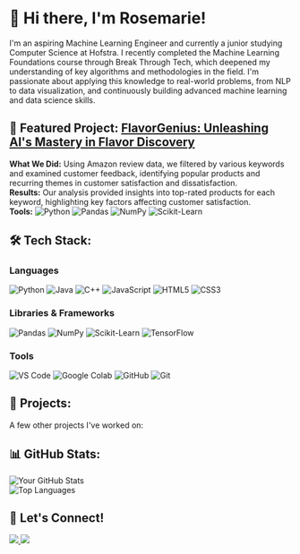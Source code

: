 # 👋 Hi there, I'm Rosemarie!

I'm an aspiring Machine Learning Engineer and currently a junior studying Computer Science at Hofstra. I recently completed the Machine Learning Foundations course through Break Through Tech, which deepened my understanding of key algorithms and methodologies in the field. I'm passionate about applying this knowledge to real-world problems, from NLP to data visualization, and continuously building advanced machine learning and data science skills.

## 🎯 Featured Project: [FlavorGenius: Unleashing AI's Mastery in Flavor Discovery](https://github.com/rosemarie-17/FlavorGenius)
**What We Did:** Using Amazon review data, we filtered by various keywords and examined customer feedback, identifying popular products and recurring themes in customer satisfaction and dissatisfaction.  
**Results:** Our analysis provided insights into top-rated products for each keyword, highlighting key factors affecting customer satisfaction.  
**Tools:** ![Python](https://img.shields.io/badge/-Python-3776AB?style=flat&logo=python&logoColor=white) ![Pandas](https://img.shields.io/badge/-Pandas-150458?style=flat&logo=pandas&logoColor=white) ![NumPy](https://img.shields.io/badge/-NumPy-013243?style=flat&logo=numpy&logoColor=white) ![Scikit-Learn](https://img.shields.io/badge/-Scikit_Learn-F7931E?style=flat&logo=scikit-learn&logoColor=white)
## 🛠️ Tech Stack:
### Languages
![Python](https://img.shields.io/badge/-Python-3776AB?style=flat&logo=python&logoColor=white)
![Java](https://img.shields.io/badge/-Java-007396?style=flat&logo=java&logoColor=white)
![C++](https://img.shields.io/badge/-C++-00599C?style=flat&logo=c%2B%2B&logoColor=white)
![JavaScript](https://img.shields.io/badge/-JavaScript-F7DF1E?style=flat&logo=javascript&logoColor=black)
![HTML5](https://img.shields.io/badge/-HTML5-E34F26?style=flat&logo=html5&logoColor=white)
![CSS3](https://img.shields.io/badge/-CSS3-1572B6?style=flat&logo=css3&logoColor=white)
### Libraries & Frameworks
![Pandas](https://img.shields.io/badge/-Pandas-150458?style=flat&logo=pandas&logoColor=white)
![NumPy](https://img.shields.io/badge/-NumPy-013243?style=flat&logo=numpy&logoColor=white)
![Scikit-Learn](https://img.shields.io/badge/-Scikit_Learn-F7931E?style=flat&logo=scikit-learn&logoColor=white)
![TensorFlow](https://img.shields.io/badge/-TensorFlow-FF6F00?style=flat&logo=tensorflow&logoColor=white)
### Tools
![VS Code](https://img.shields.io/badge/-VS_Code-007ACC?style=flat&logo=visual-studio-code&logoColor=white)
![Google Colab](https://img.shields.io/badge/-Google_Colab-F9AB00?style=flat&logo=google-colab&logoColor=black)
![GitHub](https://img.shields.io/badge/-GitHub-181717?style=flat&logo=github&logoColor=white)
![Git](https://img.shields.io/badge/-Git-F05032?style=flat&logo=git&logoColor=white)
## 🚀 Projects:
A few other projects I've worked on:
## 📊 GitHub Stats:
![Your GitHub Stats](https://github-readme-stats.vercel.app/api?username=rosemarie-17&show_icons=true&theme=dark)  
![Top Languages](https://github-readme-stats.vercel.app/api/top-langs/?username=rosemarie-17&layout=compact&theme=dark)
## 💬 Let's Connect!
<p align="left">
  <a href="https://linkedin.com/in/rosemarie-nasta" target="_blank">
    <img src="https://img.shields.io/badge/LinkedIn-0077B5?style=for-the-badge&logo=linkedin&logoColor=white" />
  </a>
  <a href="mailto:rnasta3@pride.hofstra.edu" target="_blank">
    <img src="https://img.shields.io/badge/Email-D14836?style=for-the-badge&logo=gmail&logoColor=white" />
  </a>
</p>

